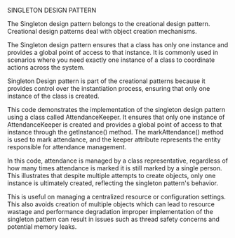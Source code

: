 SINGLETON DESIGN PATTERN


The Singleton design pattern belongs to the creational design pattern.
Creational design patterns deal with object creation mechanisms.

The Singleton design pattern ensures that a class has only one instance and provides a global point of access to that instance.
It is commonly used in scenarios where you need exactly one instance of a class to coordinate actions across the system.

Singleton Design pattern is part of the creational patterns because it provides control over the instantiation process, ensuring that only one instance of the class is created.

This code demonstrates the implementation of the singleton design pattern using a class called AttendanceKeeper.
It ensures that only one instance of AttendanceKeeper is created and provides a global point of access to that instance through the getInstance() method.
The markAttendance() method is used to mark attendance, and the keeper attribute represents the entity responsible for attendance management.

In this code, attendance is managed by a class representative, regardless of how many times attendance is marked it is still marked by a single person. This illustrates that despite multiple attempts to create objects, only one instance is ultimately created, reflecting the singleton pattern's behavior.

This is useful on managing a centralized resource or configuration settings. 
This also avoids creation of multiple objects which can lead to resource wastage and performance degradation
improper implementation of the singleton pattern can result in issues such as thread safety concerns and potential memory leaks.
